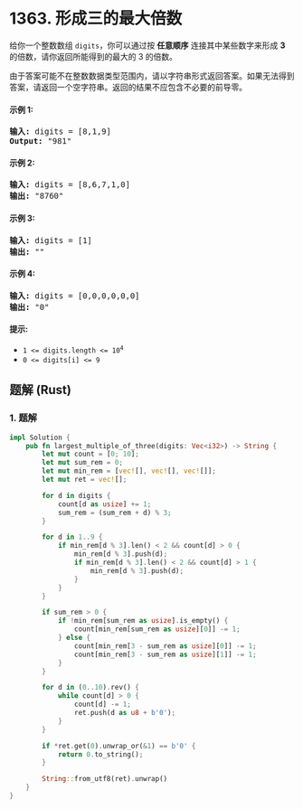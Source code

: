 # 1363. 形成三的最大倍数
给你一个整数数组 `digits`，你可以通过按 **任意顺序** 连接其中某些数字来形成 **3** 的倍数，请你返回所能得到的最大的 3 的倍数。

由于答案可能不在整数数据类型范围内，请以字符串形式返回答案。如果无法得到答案，请返回一个空字符串。返回的结果不应包含不必要的前导零。

#### 示例 1:
<pre>
<strong>输入:</strong> digits = [8,1,9]
<strong>Output:</strong> "981"
</pre>

#### 示例 2:
<pre>
<strong>输入:</strong> digits = [8,6,7,1,0]
<strong>输出:</strong> "8760"
</pre>

#### 示例 3:
<pre>
<strong>输入:</strong> digits = [1]
<strong>输出:</strong> ""
</pre>

#### 示例 4:
<pre>
<strong>输入:</strong> digits = [0,0,0,0,0,0]
<strong>输出:</strong> "0"
</pre>

#### 提示:
* <code>1 <= digits.length <= 10<sup>4</sup></code>
* `0 <= digits[i] <= 9`

## 题解 (Rust)

### 1. 题解
```Rust
impl Solution {
    pub fn largest_multiple_of_three(digits: Vec<i32>) -> String {
        let mut count = [0; 10];
        let mut sum_rem = 0;
        let mut min_rem = [vec![], vec![], vec![]];
        let mut ret = vec![];

        for d in digits {
            count[d as usize] += 1;
            sum_rem = (sum_rem + d) % 3;
        }

        for d in 1..9 {
            if min_rem[d % 3].len() < 2 && count[d] > 0 {
                min_rem[d % 3].push(d);
                if min_rem[d % 3].len() < 2 && count[d] > 1 {
                    min_rem[d % 3].push(d);
                }
            }
        }

        if sum_rem > 0 {
            if !min_rem[sum_rem as usize].is_empty() {
                count[min_rem[sum_rem as usize][0]] -= 1;
            } else {
                count[min_rem[3 - sum_rem as usize][0]] -= 1;
                count[min_rem[3 - sum_rem as usize][1]] -= 1;
            }
        }

        for d in (0..10).rev() {
            while count[d] > 0 {
                count[d] -= 1;
                ret.push(d as u8 + b'0');
            }
        }

        if *ret.get(0).unwrap_or(&1) == b'0' {
            return 0.to_string();
        }

        String::from_utf8(ret).unwrap()
    }
}
```
